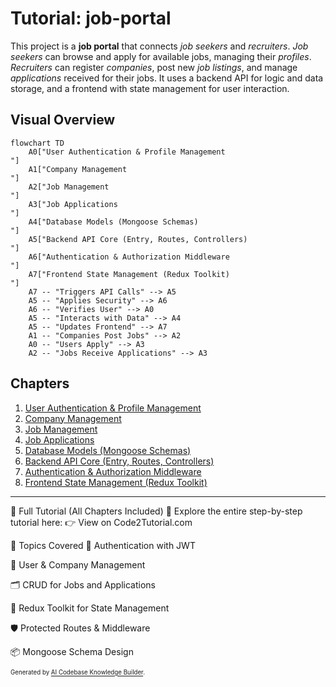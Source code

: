 # Tutorial: job-portal

This project is a **job portal** that connects *job seekers* and *recruiters*.
*Job seekers* can browse and apply for available jobs, managing their *profiles*.
*Recruiters* can register *companies*, post new *job listings*, and manage *applications* received for their jobs.
It uses a backend API for logic and data storage, and a frontend with state management for user interaction.


## Visual Overview

```mermaid
flowchart TD
    A0["User Authentication & Profile Management
"]
    A1["Company Management
"]
    A2["Job Management
"]
    A3["Job Applications
"]
    A4["Database Models (Mongoose Schemas)
"]
    A5["Backend API Core (Entry, Routes, Controllers)
"]
    A6["Authentication & Authorization Middleware
"]
    A7["Frontend State Management (Redux Toolkit)
"]
    A7 -- "Triggers API Calls" --> A5
    A5 -- "Applies Security" --> A6
    A6 -- "Verifies User" --> A0
    A5 -- "Interacts with Data" --> A4
    A5 -- "Updates Frontend" --> A7
    A1 -- "Companies Post Jobs" --> A2
    A0 -- "Users Apply" --> A3
    A2 -- "Jobs Receive Applications" --> A3
```

## Chapters

1. [User Authentication & Profile Management
](01_user_authentication___profile_management_.md)
2. [Company Management
](02_company_management_.md)
3. [Job Management
](03_job_management_.md)
4. [Job Applications
](04_job_applications_.md)
5. [Database Models (Mongoose Schemas)
](05_database_models__mongoose_schemas__.md)
6. [Backend API Core (Entry, Routes, Controllers)
](06_backend_api_core__entry__routes__controllers__.md)
7. [Authentication & Authorization Middleware
](07_authentication___authorization_middleware_.md)
8. [Frontend State Management (Redux Toolkit)
](08_frontend_state_management__redux_toolkit__.md)

---
📘 Full Tutorial (All Chapters Included)
🔗 Explore the entire step-by-step tutorial here:
👉 View on Code2Tutorial.com

🧠 Topics Covered
🔐 Authentication with JWT

🧾 User & Company Management

🗂️ CRUD for Jobs and Applications

🔄 Redux Toolkit for State Management

🛡️ Protected Routes & Middleware

📦 Mongoose Schema Design

<sub><sup>Generated by [AI Codebase Knowledge Builder](https://github.com/The-Pocket/Tutorial-Codebase-Knowledge).</sup></sub>
